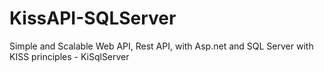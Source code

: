 # KissAPI-SQLServer
Simple and Scalable Web API, Rest API, with Asp.net and SQL Server with KISS principles - KiSqlServer
